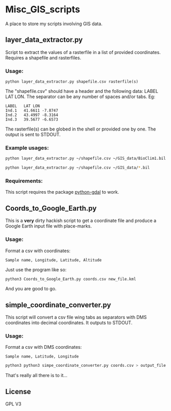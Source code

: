 # Misc_GIS_scripts
A place to store my scripts involving GIS data.

## layer_data_extractor.py

Script to extract the values of a rasterfile in a list of provided coordinates.
Requires a shapefile and rasterfiles.

### Usage:

```
python layer_data_extractor.py shapefile.csv rasterfile(s)
```

The "shapefile.csv" should have a header and the following data: LABEL LAT LON.
The separator can be any number of spaces and/or tabs.
Eg:

```
LABEL   LAT LON
Ind.1   41.6611 -7.8747
Ind.2   43.4997 -8.3164
Ind.3   39.5677 -6.6573
```


The rasterfile(s) can be globed in the shell or provided one by one.
The output is sent to STDOUT.

### Example usages:

```bash
python layer_data_extractor.py ~/shapefile.csv ~/GIS_data/BioClim1.bil ~/GIS_data/BioClim2.bil

python layer_data_extractor.py ~/shapefile.csv ~/GIS_data/*.bil
```

### Requirements:

This script requires the package [python-gdal](https://pypi.python.org/pypi/GDAL/) to work.

## Coords_to_Google_Earth.py

This is a **very** dirty hackish script to get a coordinate file and produce a Google Earth input file with place-marks.

### Usage:

Format a csv with coordinates:

```
Sample name, Longitude, Latitude, Altitude
```

Just use the program like so:

```bash
python3 Coords_to_Google_Earth.py coords.csv new_file.kml
```

And you are good to go.

## simple_coordinate_converter.py

This script will convert a csv file wing tabs as separators with DMS coordinates into decimal coordinates. It outputs to STDOUT.

### Usage:

Format a csv with DMS coordinates:

```
Sample name, Latitude, Longitude
```

```bash
python3 python3 simpe_coordinate_converter.py coords.csv > output_file.csv
```

That's really all there is to it...

## License

GPL V3
